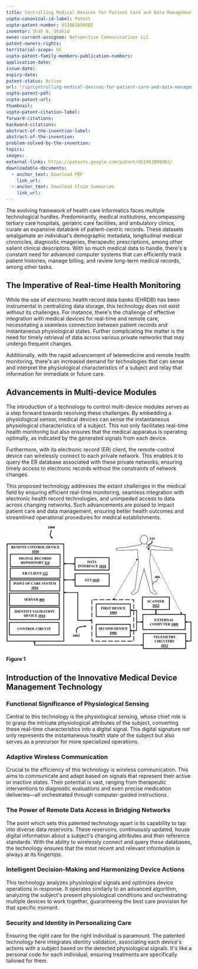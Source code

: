 ```yaml
---
title: Controlling Medical Devices for Patient Care and Data Management
uspto-canonical-id-label: Patent
uspto-patent-number: US10638999B2
inventor: Shah N. Shahid
owner-current-assignee: Netspective Communications LLC
patent-owners-rights: 
territorial-scope: US
uspto-patent-family-members-publication-numbers:
application-date: 
issue-date: 
expiry-date: 
patent-status: Active
url: "/ip/controlling-medical-devices-for-patient-care-and-data-management"
uspto-patent-pdf:
uspto-patent-url:
thumbnail: 
uspto-patent-citation-label: 
forward-citations: 
backward-citations:
abstract-of-the-invention-label: 
abstract-of-the-invention: 
problem-solved-by-the-invention:
topics: 
images:
external-links: https://patents.google.com/patent/US10638999B2/
downloadable-documents: 
  - anchor_text: Download PDF
    link_url: 
  - anchor_text: Download Claim Summaries
    link_url: 
---
```


The evolving framework of health care informatics faces multiple technological hurdles. Predominantly, medical institutions, encompassing tertiary care hospitals, geriatric care facilities, and ambulatory clinics, curate an expansive databank of patient-centric records. These datasets amalgamate an individual's demographic metadata, longitudinal medical chronicles, diagnostic imageries, therapeutic prescriptions, among other salient clinical descriptors. With so much medical data to handle, there's a constant need for advanced computer systems that can efficiently track patient histories, manage billing, and review long-term medical records, among other tasks.

## The Imperative of Real-time Health Monitoring

While the use of electronic health record data banks (EHRDB) has been instrumental in centralizing data storage, this technology does not exist without its challenges. For instance, there's the challenge of effective integration with medical devices for real-time and remote care, necessitating a seamless connection between patient records and instantaneous physiological states. Further complicating the matter is the need for timely retrieval of data across various private networks that may undergo frequent changes.

Additionally, with the rapid advancement of telemedicine and remote health monitoring, there's an increased demand for technologies that can sense and interpret the physiological characteristics of a subject and relay that information for immediate or future care.

## Advancements in Multi-device Modules

The introduction of a technology to control multi-device modules serves as a step forward towards resolving these challenges. By embedding a physiological sensor, medical devices can sense the instantaneous physiological characteristics of a subject. This not only facilitates real-time health monitoring but also ensures that the medical apparatus is operating optimally, as indicated by the generated signals from each device.

Furthermore, with its electronic record (ER) client, the remote-control device can wirelessly connect to each private network. This enables it to query the ER database associated with these private networks, ensuring timely access to electronic records without the constraints of network changes.

This proposed technology addresses the extant challenges in the medical field by ensuring efficient real-time monitoring, seamless integration with electronic health record technologies, and unimpeded access to data across changing networks. Such advancements are poised to impact patient care and data management, ensuring better health outcomes and streamlined operational procedures for medical establishments.

<div class="center-elements"> 

![Figure 1](us10638999b2-image-1.png)

**Figure 1** 

</div>

## Introduction of the Innovative Medical Device Management Technology

### Functional Significance of Physiological Sensing

Central to this technology is the physiological sensing, whose chief role is to grasp the intricate physiological attributes of the subject, converting these real-time characteristics into a digital signal. This digital signature not only represents the instantaneous health state of the subject but also serves as a precursor for more specialized operations.

### Adaptive Wireless Communication

Crucial to the efficiency of this technology is wireless communication. This aims to communicate and adapt based on signals that represent their active or inactive states. Their potential is vast, ranging from therapeutic interventions to diagnostic evaluations and even precise medication deliveries—all orchestrated through computer-guided instructions.

### The Power of Remote Data Access in Bridging Networks

The point which sets this patented technology apart is its capability to tap into diverse data reservoirs. These reservoirs, continuously updated, house digital information about a subject's changing attributes and their reference standards. With the ability to wirelessly connect and query these databases, the technology ensures that the most recent and relevant information is always at its fingertips.

### Intelligent Decision-Making and Harmonizing Device Actions

This technology analyzes physiological signals and optimizes device operations in response. It operates similarly to an advanced algorithm, analyzing the subject's present physiological conditions and orchestrating multiple devices to work together, guaranteeing the best care provision for that specific moment.

### Security and Identity in Personalizing Care

Ensuring the right care for the right individual is paramount. The patented technology here integrates identity validation, associating each device's actions with a subject based on the detected physiological signals. It's like a personal code for each individual, ensuring treatments are specifically tailored for them.